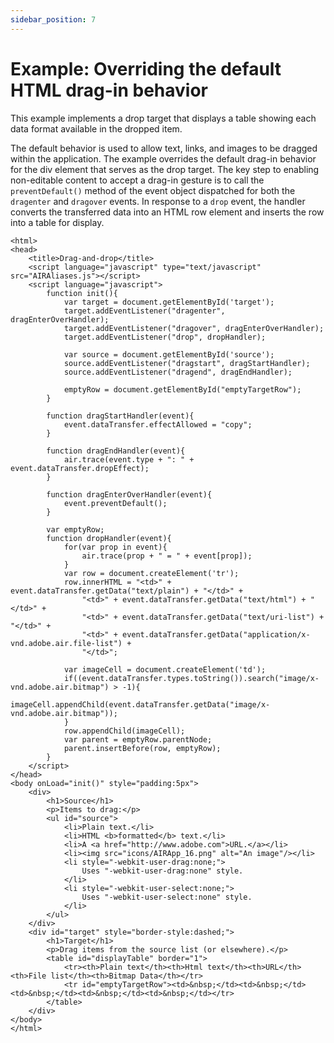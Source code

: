 ```yaml
---
sidebar_position: 7
---
```


# Example: Overriding the default HTML drag-in behavior

This example implements a drop target that displays a table showing each data
format available in the dropped item.

The default behavior is used to allow text, links, and images to be dragged
within the application. The example overrides the default drag-in behavior for
the div element that serves as the drop target. The key step to enabling
non-editable content to accept a drag-in gesture is to call the
`preventDefault()` method of the event object dispatched for both the
`dragenter` and `dragover` events. In response to a `drop` event, the handler
converts the transferred data into an HTML row element and inserts the row into
a table for display.

    <html>
    <head>
    	<title>Drag-and-drop</title>
    	<script language="javascript" type="text/javascript" src="AIRAliases.js"></script>
    	<script language="javascript">
    		function init(){
    			var target = document.getElementById('target');
    			target.addEventListener("dragenter", dragEnterOverHandler);
    			target.addEventListener("dragover", dragEnterOverHandler);
    			target.addEventListener("drop", dropHandler);

    			var source = document.getElementById('source');
    			source.addEventListener("dragstart", dragStartHandler);
    			source.addEventListener("dragend", dragEndHandler);

    			emptyRow = document.getElementById("emptyTargetRow");
    		}

    		function dragStartHandler(event){
    			event.dataTransfer.effectAllowed = "copy";
    		}

    		function dragEndHandler(event){
    			air.trace(event.type + ": " + event.dataTransfer.dropEffect);
    		}

    		function dragEnterOverHandler(event){
    			event.preventDefault();
    		}

    		var emptyRow;
    		function dropHandler(event){
    			for(var prop in event){
    				air.trace(prop + " = " + event[prop]);
    			}
    			var row = document.createElement('tr');
    			row.innerHTML = "<td>" + event.dataTransfer.getData("text/plain") + "</td>" +
    				"<td>" + event.dataTransfer.getData("text/html") + "</td>" +
    				"<td>" + event.dataTransfer.getData("text/uri-list") + "</td>" +
    				"<td>" + event.dataTransfer.getData("application/x-vnd.adobe.air.file-list") +
    				"</td>";

    			var imageCell = document.createElement('td');
    			if((event.dataTransfer.types.toString()).search("image/x-vnd.adobe.air.bitmap") > -1){
    				imageCell.appendChild(event.dataTransfer.getData("image/x-vnd.adobe.air.bitmap"));
    			}
    			row.appendChild(imageCell);
    			var parent = emptyRow.parentNode;
    			parent.insertBefore(row, emptyRow);
    		}
    	</script>
    </head>
    <body onLoad="init()" style="padding:5px">
    	<div>
    		<h1>Source</h1>
    		<p>Items to drag:</p>
    		<ul id="source">
    			<li>Plain text.</li>
    			<li>HTML <b>formatted</b> text.</li>
    			<li>A <a href="http://www.adobe.com">URL.</a></li>
    			<li><img src="icons/AIRApp_16.png" alt="An image"/></li>
    			<li style="-webkit-user-drag:none;">
    				Uses "-webkit-user-drag:none" style.
    			</li>
    			<li style="-webkit-user-select:none;">
    				Uses "-webkit-user-select:none" style.
    			</li>
    		</ul>
    	</div>
    	<div id="target" style="border-style:dashed;">
    		<h1>Target</h1>
    		<p>Drag items from the source list (or elsewhere).</p>
    		<table id="displayTable" border="1">
    			<tr><th>Plain text</th><th>Html text</th><th>URL</th><th>File list</th><th>Bitmap Data</th></tr>
    			<tr id="emptyTargetRow"><td>&nbsp;</td><td>&nbsp;</td><td>&nbsp;</td><td>&nbsp;</td><td>&nbsp;</td></tr>
    		</table>
    	</div>
    </body>
    </html>
